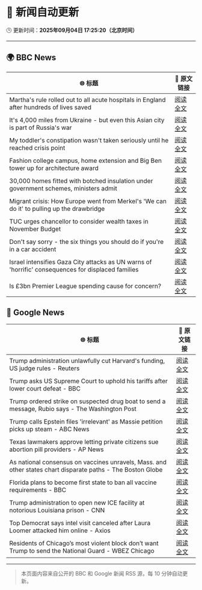 # 🧠 新闻自动更新

🕒 更新时间：**2025年09月04日 17:25:20（北京时间）**

---

## 🌍 BBC News

| 🌐 标题 | 🔗 原文链接 |
|--------|-------------|
| Martha's rule rolled out to all acute hospitals in England after hundreds of lives saved | [阅读全文](https://www.bbc.com/news/articles/c8e1zw28766o?at_medium=RSS&at_campaign=rss) |
| It's 4,000 miles from Ukraine - but even this Asian city is part of Russia's war | [阅读全文](https://www.bbc.com/news/articles/cvg0e54z7x8o?at_medium=RSS&at_campaign=rss) |
| My toddler's constipation wasn't taken seriously until he reached crisis point | [阅读全文](https://www.bbc.com/news/articles/cgr9zg17n5yo?at_medium=RSS&at_campaign=rss) |
| Fashion college campus, home extension and Big Ben tower up for architecture award | [阅读全文](https://www.bbc.com/news/articles/cx27nmj77xzo?at_medium=RSS&at_campaign=rss) |
| 30,000 homes fitted with botched insulation under government schemes, ministers admit | [阅读全文](https://www.bbc.com/news/articles/c8606gp4711o?at_medium=RSS&at_campaign=rss) |
| Migrant crisis: How Europe went from Merkel's 'We can do it' to pulling up the drawbridge | [阅读全文](https://www.bbc.com/news/articles/cn5e5q7w41eo?at_medium=RSS&at_campaign=rss) |
| TUC urges chancellor to consider wealth taxes in November Budget | [阅读全文](https://www.bbc.com/news/articles/cx27nxex9dlo?at_medium=RSS&at_campaign=rss) |
| Don't say sorry - the six things you should do if you're in a car accident | [阅读全文](https://www.bbc.com/news/articles/c5ypypy2jk2o?at_medium=RSS&at_campaign=rss) |
| Israel intensifies Gaza City attacks as UN warns of 'horrific' consequences for displaced families | [阅读全文](https://www.bbc.com/news/articles/c740lm33wyeo?at_medium=RSS&at_campaign=rss) |
| Is £3bn Premier League spending cause for concern? | [阅读全文](https://www.bbc.com/sport/football/articles/cvgr35xgvjdo?at_medium=RSS&at_campaign=rss) |

## 📰 Google News

| 🌐 标题 | 🔗 原文链接 |
|--------|-------------|
| Trump administration unlawfully cut Harvard's funding, US judge rules - Reuters | [阅读全文](https://news.google.com/rss/articles/CBMisgFBVV95cUxPUE1tcDBtcUwxRlZFU21fLTl4VnBQSWlqYXdmTk54VTJEMEJiUzB0VWV1UE43T0ltZlg3N0RYRGN3R19nTzV5RF9jWk9jNTRCY1BhOFBwX0JOZWFQRWRFTmdLbVJuay1YM0I2MVpEd2tydk82bkV0eVE3Mk0zTHRIemZTYVJXc0x0aEJkWmFpdU5tckNZY0lheDVGRmlHUXFVWFlXUmV4UmhMRG5WVHduUTVB?oc=5) |
| Trump asks US Supreme Court to uphold his tariffs after lower court defeat - BBC | [阅读全文](https://news.google.com/rss/articles/CBMiWkFVX3lxTE5jNmFqNFhtX1RabUJ4WUx0Nm5jQ0h2UF9YQ3BKTjVWT0hCQkxiSHBlLURNd1dhRzNqdXRYamJCUm14RnZ1M3hYejcyRncxS1plVEl5ajAyNm9RQQ?oc=5) |
| Trump ordered strike on suspected drug boat to send a message, Rubio says - The Washington Post | [阅读全文](https://news.google.com/rss/articles/CBMikAFBVV95cUxOUF9PQXJVWTF2RWFYR2JhTUlkeUpHdDdfcHo4cHppaUtERjRfZE04SGowdTdfNVdPRVp5ZDBtMEVJLXd1YlZpSlJJUkJWSkk0RW5qTnJ2WndkOEM3ZkJGNTZiSWViYTRCcnVlZk9leUNmQWw2SndKM0JsOWtnY2k3V1gtc25JbnpUT0tvQTkyT2k?oc=5) |
| Trump calls Epstein files 'irrelevant' as Massie petition picks up steam - ABC News | [阅读全文](https://news.google.com/rss/articles/CBMiqgFBVV95cUxQVVZiT2NwOUdOWnFNX3czMmJyRmZDcWxZT19JbUJpRm5TUng3UDdBMTFOWHBwLXZfT3NDVGlXalBqSllwaWFHMlJNZ0x6Q050SFBHR3dycWVYUktkcVJpRXBINE9lZ1NsQWJveXpIdGI2WWVoRG1hU3NVakVNa2VBVmVTekVJVkJNbExXdWtuWEtoY1lONm5WZzN0MXRXM2VFVWhMX1g3VTBYZ9IBrwFBVV95cUxOUV9OcUtmMVdXd3ZFaEI2dXBpeVFNdjQzOW5CODFkOEsxc3lfNmQ1MzNnQjhVN0dnZEoyMUEzeXBDV2MzVTU0X0VBUUJPLU1rUWVYYnpIMzQybE9jQ2ZLYmpnZnRsMnBERG5qbXJ2Qk44Z01CelZXazM2Rzlrc2I3cFlVOWZhbnF4OU9INXFKelNEQjJUWnREYkJoYkZPWDZSbkJjNmdqZnF5eE1Bajc0?oc=5) |
| Texas lawmakers approve letting private citizens sue abortion pill providers - AP News | [阅读全文](https://news.google.com/rss/articles/CBMirAFBVV95cUxOTlVvTGhCWEhmaGhaeVcxd3c3bTVLY3JqeS1KRjdoa2dGaXI0eFNESWxKSHZzZllIM3VTZURjNG51S09PNzZWSjNMZnJDQy1SSUFTUHJnWC1fZXROcVZjbnRKU0V3QzVGSUJSTjZEZEh0a1RiemxZOG9jeHhFUkxVaTUxS0JScTF2RjA4SFdaNVdnY1lGSXRqSVhXRU9ZZWdISE5CZEVyWlUxUWhN?oc=5) |
| As national consensus on vaccines unravels, Mass. and other states chart disparate paths - The Boston Globe | [阅读全文](https://news.google.com/rss/articles/CBMipwFBVV95cUxOSlp4QWNJa2dPcTlscEpqMjNLOVFlNDBvS1EyRnA0c3RhcXJxMnpYbXhGRE9xWFBMNWJjd0JJV3RiWlhzdHBmUEtfRUo2elgwS29IMklGVGZTNThtUko5NkN3aVRBYmtEUENtZi1PLXFzMjNwb1FHWTgzemZSSTZpVzB1ZzBIMHhDb1NJbHNPSTRUU3hleTh1bVYxbWtIWW5zd3RQTnoxTQ?oc=5) |
| Florida plans to become first state to ban all vaccine requirements - BBC | [阅读全文](https://news.google.com/rss/articles/CBMiWkFVX3lxTE1BTUtQYkV0YnQxc2RlZHNacW1RaFA4OVpPNzJUMGF4dWh4dzI5UEFob2VVMUowMlJjeGdUTE5KaEtYVXUxbGxwYjdDNktIQ1J1XzZxZzNlV0Rxd9IBX0FVX3lxTFA0OGNmWm5Va0pzOW51M1RoalVFOU00VWlaWkRwczg0VFJXUVd0UE53WXJsNlRtSjBlQWstQk5fdU5SUkNPN3VzTVRrU3JiMG5VSkpxbXg0UklCd09TOE80?oc=5) |
| Trump administration to open new ICE facility at notorious Louisiana prison - CNN | [阅读全文](https://news.google.com/rss/articles/CBMihwFBVV95cUxPSWFodFJOX1pxN2diODI1VmstaENXUWJpZEVYbXltWHpJbUlDTFp3N0swcFlPelk2ckZJNHljZHhZaTdZRDJtejhUU1VYN18xWHI0RS0zaVVSclMzeEZiR2M2RjBTVlBIZXBRdkpEVzZIU1U1d3Z6bzBGSEtDc3g3dkdjT2pfNWc?oc=5) |
| Top Democrat says intel visit canceled after Laura Loomer attacked him online - Axios | [阅读全文](https://news.google.com/rss/articles/CBMijAFBVV95cUxQNExGQzBtd0RXWkUzUS11c25RbldsQUZQQVpMZDBkZFpTUFV5VTBBQ21YSlJYREdmcXFTMWo1eGtXcWtVRE5GZWE0X2VFSlZLNTR1ZjdlMjdlTXd4OEZtZFRhNXhjcHU3VE5HWGdvZ1Z0cVlpRDFnV1JLelBadi0zUFdKRXJjS3FSc3l5Wg?oc=5) |
| Residents of Chicago’s most violent block don’t want Trump to send the National Guard - WBEZ Chicago | [阅读全文](https://news.google.com/rss/articles/CBMixgFBVV95cUxPZ1p5andCbnR6NTJlZ1cybVVoUXY3ZXlhRUlZcnl6UlRsWlhfb1VndDgxSU1oX1Fab3B1T1dkcjlrT1N5dlNiRVk3QVB2WXlvZjZ3TUZuZW5HeGNwOEZydmFKOUktTmVDb2l1dFdtTks0VTd1MUhkU0dhSldxMGZuTUtlYl9waHFvWjhDd2o4UjJLWFZiVjJ0N21fMEJsZmJXRjRHZVVUVUFZdVhUME1RaVlOQ3dBbGprb3N6NWJYTTZRQkpaV3c?oc=5) |

---
> 本页面内容来自公开的 BBC 和 Google 新闻 RSS 源，每 10 分钟自动更新。